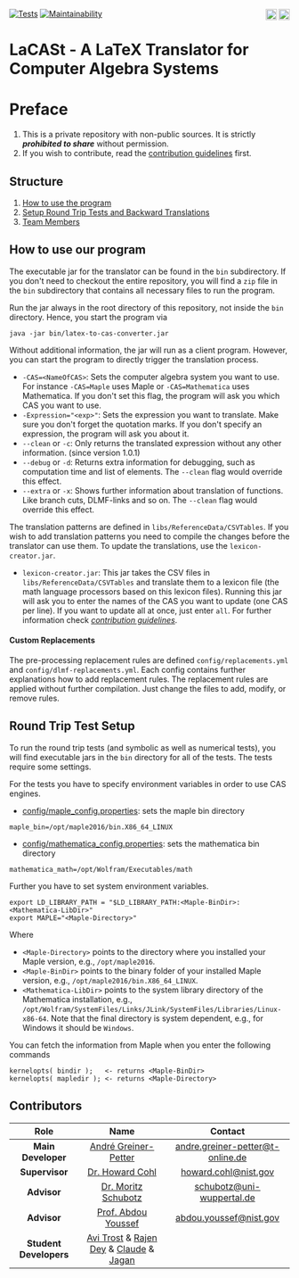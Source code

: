 <a href="https://go.java/index.html"><img align="right" src="https://forthebadge.com/images/badges/made-with-java.svg" alt="Made With Java" height="20"></a><a href="https://www.latex-project.org/"><img align="right" src="https://img.shields.io/badge/Made%20with-LaTeX-1f425f.svg" alt="Made With LaTeX" height="20"></a> 
[![Tests](https://github.com/ag-gipp/latex-grammar/workflows/translator-build-tests/badge.svg)](https://github.com/ag-gipp/latex-grammar/actions) [![Maintainability](https://api.codeclimate.com/v1/badges/3960df830b098ef0afa9/maintainability)](https://codeclimate.com/repos/5df6328a606a9501a1001189/maintainability) 

# LaCASt - A LaTeX Translator for Computer Algebra Systems

# Preface
1. This is a private repository with non-public sources. It is strictly **_prohibited to share_** without permission.
2. If you wish to contribute, read the [contribution guidelines](CONTRIBUTING.md) first.

## Structure
1. [How to use the program](#howTo)
2. [Setup Round Trip Tests and Backward Translations](#roundtrip)
3. [Team Members](#contributers)

## How to use our program<a name="howTo"></a>
The executable jar for the translator can be found in the `bin` subdirectory. If you don't need to checkout the entire
repository, you will find a `zip` file in the `bin` subdirectory that contains all necessary files to run the program.

Run the jar always in the root directory of this repository, not inside the `bin` directory. Hence, you start the program
via 
``` shell script
java -jar bin/latex-to-cas-converter.jar
```

Without additional information, the jar will run as a client program. However, you can start the program to directly trigger
the translation process.    
* `-CAS=<NameOfCAS>`: Sets the computer algebra system you want to use. For instance `-CAS=Maple` uses Maple or `-CAS=Mathematica` uses Mathematica. If you don't set this flag, the program will ask you which CAS you want to use.
* `-Expression="<exp>"`: Sets the expression you want to translate. Make sure you don't forget the quotation marks. If you don't specify an expression, the program will ask you about it.
* `--clean` or `-c`: Only returns the translated expression without any other information. (since version 1.0.1)
* `--debug` or `-d`: Returns extra information for debugging, such as computation time and list of elements. The `--clean` flag would override this effect.
* `--extra` or `-x`: Shows further information about translation of functions. Like branch cuts, DLMF-links and so on. The `--clean` flag would override this effect.

The translation patterns are defined in `libs/ReferenceData/CSVTables`. If you wish to add translation patterns you need to
compile the changes before the translator can use them. To update the translations, use the `lexicon-creator.jar`.
* `lexicon-creator.jar`: This jar takes the CSV files in `libs/ReferenceData/CSVTables` and translate them to a lexicon 
file (the math language processors based on this lexicon files). Running this jar will ask you to enter the names of 
the CAS you want to update (one CAS per line). If you want to update all at once, just enter `all`. For further information check 
_[contribution guidelines](CONTRIBUTING.md)_.

#### Custom Replacements
The pre-processing replacement rules are defined `config/replacements.yml` and `config/dlmf-replacements.yml`. Each config
contains further explanations how to add replacement rules. The replacement rules are applied without further compilation.
Just change the files to add, modify, or remove rules.

## Round Trip Test Setup<a name="roundtrip"></a>
To run the round trip tests (and symbolic as well as numerical tests), you will find executable jars in the `bin` directory
for all of the tests. The tests require some settings. 

For the tests you have to specify environment variables in order to use CAS engines.
* [config/maple_config.properties](config/maple_config.properties): sets the maple bin directory
``` properties
maple_bin=/opt/maple2016/bin.X86_64_LINUX
```
* [config/mathematica_config.properties](config/mathematica_config.properties): sets the mathematica bin directory
``` properties
mathematica_math=/opt/Wolfram/Executables/math
```

Further you have to set system environment variables.
```
export LD_LIBRARY_PATH = "$LD_LIBRARY_PATH:<Maple-BinDir>:<Mathematica-LibDir>"
export MAPLE="<Maple-Directory>"
```
Where 
* `<Maple-Directory>` points to the directory where you installed your Maple version, e.g., `/opt/maple2016`. 
* `<Maple-BinDir>` points to the binary folder of your installed Maple version, e.g., `/opt/maple2016/bin.X86_64_LINUX`.
* `<Mathematica-LibDir>` points to the system library directory of the Mathematica installation, e.g., 
`/opt/Wolfram/SystemFiles/Links/JLink/SystemFiles/Libraries/Linux-x86-64`. Note that the final directory is system 
dependent, e.g., for Windows it should be `Windows`.

You can fetch the information from Maple when you enter the following commands
```
kernelopts( bindir );   <- returns <Maple-BinDir>
kernelopts( mapledir ); <- returns <Maple-Directory>
```

## Contributors<a name="contributers"></a>

| Role | Name | Contact |
| :---: | :---: | :---: |
| **Main Developer** | [André Greiner-Petter](https://github.com/AndreG-P) | [andre.greiner-petter@t-online.de](mailto:andre.greiner-petter@t-online.de) |
| **Supervisor** | [Dr. Howard Cohl](https://github.com/HowardCohl) | [howard.cohl@nist.gov](mailto:howard.cohl@nist.gov) |
| **Advisor** | [Dr. Moritz Schubotz](https://github.com/physikerwelt) | [schubotz@uni-wuppertal.de](mailto:schubotz@uni-wuppertal.de) |
| **Advisor** | [Prof. Abdou Youssef](https://github.com/abdouyoussef) | [abdou.youssef@nist.gov](mailto:abdou.youssef@nist.gov) |
| **Student Developers** | [Avi Trost](https://github.com/avitrost) & [Rajen Dey](https://github.com/Nejiv) & [Claude](https://github.com/ClaudeZou) & [Jagan](https://github.com/notjagan) | |
